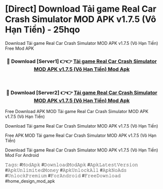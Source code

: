 # [Direct] Download Tải game Real Car Crash Simulator MOD APK v1.7.5 (Vô Hạn Tiền) - 25hqo
Download Tải game Real Car Crash Simulator MOD APK v1.7.5 (Vô Hạn Tiền) Free Mod APK

<div align="center">
<h3>🔴 Download [Server1] 👉👉 <a href="https://apk-comot.site?title=Tải_game_Real_Car_Crash_Simulator_MOD_APK_v1.7.5_(Vô_Hạn_Tiền)">Tải game Real Car Crash Simulator MOD APK v1.7.5 (Vô Hạn Tiền) Mod Apk</a></h3><br>

<h3>🔴 Download [Server2] 👉👉 <a href="https://apk-comot.site?title=Tải_game_Real_Car_Crash_Simulator_MOD_APK_v1.7.5_(Vô_Hạn_Tiền)">Tải game Real Car Crash Simulator MOD APK v1.7.5 (Vô Hạn Tiền) Mod Apk</a></h3>
</div>


Free Download APK MOD Tải game Real Car Crash Simulator MOD APK v1.7.5 (Vô Hạn Tiền)

Download Tải game Real Car Crash Simulator MOD APK v1.7.5 (Vô Hạn Tiền) 

Free APK MOD Tải game Real Car Crash Simulator MOD APK v1.7.5 (Vô Hạn Tiền) 

Download Tải game Real Car Crash Simulator MOD APK v1.7.5 (Vô Hạn Tiền) Mod For Android

𝚃𝚊𝚐𝚜: #𝙼𝚘𝚍𝙰𝚙𝚔 #𝙳𝚘𝚠𝚗𝚕𝚘𝚊𝚍𝙼𝚘𝚍𝙰𝚙𝚔 #𝙰𝚙𝚔𝙻𝚊𝚝𝚎𝚜𝚝𝚅𝚎𝚛𝚜𝚒𝚘𝚗 #𝙰𝚙𝚔𝚄𝚗𝚕𝚒𝚖𝚒𝚝𝚎𝚍𝙼𝚘𝚗𝚎𝚢 #𝙰𝚙𝚔𝚄𝚗𝚕𝚘𝚌𝚔𝙰𝚕𝚕 #𝙰𝚙𝚔𝙽𝚘𝙰𝚍𝚜 #𝚄𝚗𝚕𝚘𝚌𝚔𝙿𝚛𝚎𝚖𝚒𝚞𝚖 #𝙵𝚘𝚛𝙰𝚗𝚍𝚛𝚘𝚒𝚍 #𝙵𝚛𝚎𝚎𝙳𝚘𝚠𝚗𝚕𝚘𝚊𝚍 #home_design_mod_apk